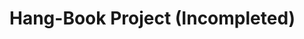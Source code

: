 

# Hang-Book Project (Incompleted)
<br/>
<br/>
<!-- #### 📌 SUMMARY
- **프로젝트 명** Hang-Book | Haning-Out with Books
- **기간** 21. 11. 24 ~ 
- **사용 기술** React | Styled-Component | Javascript 

